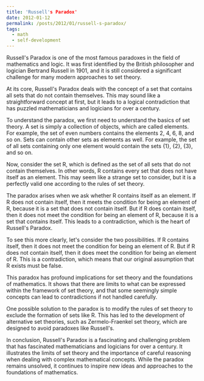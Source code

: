 ```yaml
---
title: 'Russell's Paradox'
date: 2012-01-12
permalink: /posts/2012/01/russell-s-paradox/
tags:
  - math
  - self-development
---
```


Russell's Paradox is one of the most famous paradoxes in the field of mathematics and logic. It was first identified by the British philosopher and logician Bertrand Russell in 1901, and it is still considered a significant challenge for many modern approaches to set theory.

At its core, Russell's Paradox deals with the concept of a set that contains all sets that do not contain themselves. This may sound like a straightforward concept at first, but it leads to a logical contradiction that has puzzled mathematicians and logicians for over a century.

To understand the paradox, we first need to understand the basics of set theory. A set is simply a collection of objects, which are called elements. For example, the set of even numbers contains the elements 2, 4, 6, 8, and so on. Sets can contain other sets as elements as well. For example, the set of all sets containing only one element would contain the sets {1}, {2}, {3}, and so on.

Now, consider the set R, which is defined as the set of all sets that do not contain themselves. In other words, R contains every set that does not have itself as an element. This may seem like a strange set to consider, but it is a perfectly valid one according to the rules of set theory.

The paradox arises when we ask whether R contains itself as an element. If R does not contain itself, then it meets the condition for being an element of R, because it is a set that does not contain itself. But if R does contain itself, then it does not meet the condition for being an element of R, because it is a set that contains itself. This leads to a contradiction, which is the heart of Russell's Paradox.

To see this more clearly, let's consider the two possibilities. If R contains itself, then it does not meet the condition for being an element of R. But if R does not contain itself, then it does meet the condition for being an element of R. This is a contradiction, which means that our original assumption that R exists must be false.

This paradox has profound implications for set theory and the foundations of mathematics. It shows that there are limits to what can be expressed within the framework of set theory, and that some seemingly simple concepts can lead to contradictions if not handled carefully.

One possible solution to the paradox is to modify the rules of set theory to exclude the formation of sets like R. This has led to the development of alternative set theories, such as Zermelo-Fraenkel set theory, which are designed to avoid paradoxes like Russell's.

In conclusion, Russell's Paradox is a fascinating and challenging problem that has fascinated mathematicians and logicians for over a century. It illustrates the limits of set theory and the importance of careful reasoning when dealing with complex mathematical concepts. While the paradox remains unsolved, it continues to inspire new ideas and approaches to the foundations of mathematics.
